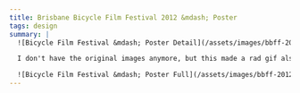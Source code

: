 ```yaml
---
title: Brisbane Bicycle Film Festival 2012 &mdash; Poster
tags: design
summary: |
  ![Bicycle Film Festival &mdash; Poster Detail](/assets/images/bbff-2012-detail.jpg)

  I don't have the original images anymore, but this made a rad gif also...

  ![Bicycle Film Festival &mdash; Poster Full](/assets/images/bbff-2012-full.jpg)
---
```


